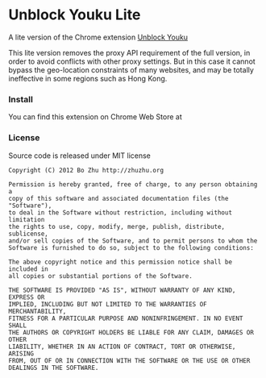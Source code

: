 # Unblock Youku Lite

A lite version of the Chrome extension [Unblock Youku](http://bit.ly/unblock-youku)

This lite version removes the proxy API requirement of the full version, in order to avoid conflicts with other proxy settings. But in this case it cannot bypass the geo-location constraints of many websites, and may be totally ineffective in some regions such as Hong Kong.

### Install

You can find this extension on Chrome Web Store at

### License

Source code is released under MIT license

    Copyright (C) 2012 Bo Zhu http://zhuzhu.org

    Permission is hereby granted, free of charge, to any person obtaining a
    copy of this software and associated documentation files (the "Software"),
    to deal in the Software without restriction, including without limitation
    the rights to use, copy, modify, merge, publish, distribute, sublicense,
    and/or sell copies of the Software, and to permit persons to whom the
    Software is furnished to do so, subject to the following conditions:

    The above copyright notice and this permission notice shall be included in
    all copies or substantial portions of the Software.

    THE SOFTWARE IS PROVIDED "AS IS", WITHOUT WARRANTY OF ANY KIND, EXPRESS OR
    IMPLIED, INCLUDING BUT NOT LIMITED TO THE WARRANTIES OF MERCHANTABILITY,
    FITNESS FOR A PARTICULAR PURPOSE AND NONINFRINGEMENT. IN NO EVENT SHALL
    THE AUTHORS OR COPYRIGHT HOLDERS BE LIABLE FOR ANY CLAIM, DAMAGES OR OTHER
    LIABILITY, WHETHER IN AN ACTION OF CONTRACT, TORT OR OTHERWISE, ARISING
    FROM, OUT OF OR IN CONNECTION WITH THE SOFTWARE OR THE USE OR OTHER
    DEALINGS IN THE SOFTWARE.
